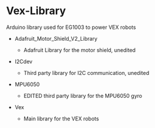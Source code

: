 # Vex-Library
Arduino library used for EG1003 to power VEX robots 

- Adafruit_Motor_Shield_V2_Library
    - Adafruit Library for the motor shield, unedited

- I2Cdev
  - Third party library for I2C communication, unedited
  
- MPU6050
  - EDITED third party library for the MPU6050 gyro 
  
- Vex
  - Main library for the VEX robots 
